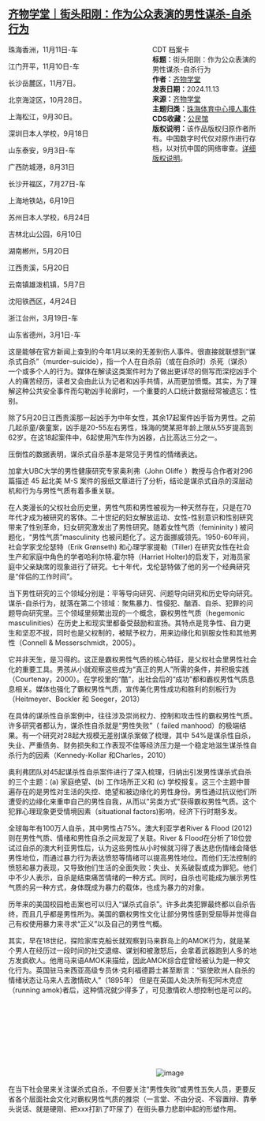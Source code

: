 <!--1731620505000-->
[齐物学堂｜街头阳刚：作为公众表演的男性谋杀-自杀行为](https://chinadigitaltimes.net/chinese/713080.html)
------

<div style="width:42%;float:right;padding-left:20px;"><div class="su-spoiler su-spoiler-style-fancy su-spoiler-icon-chevron-circle" data-scroll-offset="0" data-anchor-in-url="no"><div class="su-spoiler-title" tabindex="0" role="button"><span class="su-spoiler-icon"></span>CDT 档案卡</div><div class="su-spoiler-content su-u-clearfix su-u-trim"><strong>标题：</strong>街头阳刚：作为公众表演的男性谋杀-自杀行为<br><strong>作者：</strong><a href="https://chinadigitaltimes.net/space/齐物学堂" target="_blank">齐物学堂</a><br><strong>发表日期：</strong>2024.11.13<br><strong>来源：</strong><a href="https://archive.ph/C5nry" target="_blank">齐物学堂</a><br><strong>主题归类：</strong><a href="https://chinadigitaltimes.net/space/珠海体育中心撞人事件" target="_blank">珠海体育中心撞人事件</a><br><strong>CDS收藏：</strong><a href="https://chinadigitaltimes.net/space/%E5%85%AC%E6%B0%91%E9%A6%86" target="_blank" rel="noopener">公民馆</a><br><strong>版权说明：</strong>该作品版权归原作者所有。中国数字时代仅对原作进行存档，以对抗中国的网络审查。<a href="https://chinadigitaltimes.net/chinese/copyright">详细版权说明</a>。</div></div></div><p>珠海香洲，11月11日-车</p><p>江门开平，11月10日-车</p><p>长沙岳麓区，11月7日。</p><p>北京海淀区，10月28日。</p><p>上海松江，9月30日。</p><p>深圳日本人学校，9月18日</p><p>山东泰安，9月3日-车</p><p>广西防城港，8月31日</p><p>长沙开福区，7月27日-车</p><p>上海地铁站，6月19日</p><p>苏州日本人学校，6月24日</p><p>吉林北山公园，6月10日</p><p>湖南郴州，5月20日</p><p>江西贵溪，5月20日</p><p>云南镇雄泼机镇，5月7日</p><p>沈阳铁西区，4月24日</p><p>浙江台州，3月19日-车</p><p>山东省德州，3月1日-车</p><p>这是能够在官方新闻上查到的今年1月以来的无差别伤人事件。很直接就联想到“谋杀式自杀”（murder–suicide），指一个人在自杀前（或在自杀时）杀死（谋杀）一个或多个人的行为。媒体在解读这类案件时为了做出更详尽的侧写而深挖凶手个人的痛苦经历，读者又会由此认为记者和凶手共情，从而更加愤慨。其实，为了理解这种公共安全事件而勾勒凶手轮廓时，一个重要的人口统计数据经常被遗忘：性别。</p><p>除了5月20日江西贵溪那一起凶手为中年女性，其余17起案件凶手皆为男性。之前几起杀童/袭童案，凶手是20-55左右男性，珠海的樊某把年龄上限从55岁提高到62岁。在这18起案件中，6起使用汽车作为凶器，占比高达三分之一。</p><p>压倒性的数据表明，谋杀式自杀基本是常见于男性的情绪表达。</p><p>加拿大UBC大学的男性健康研究专家奥利弗（John Oliffe&nbsp;）教授与合作者对296 篇描述 45 起北美 M-S 案件的报纸文章进行了分析，结论是谋杀式自杀的深层动机和行为与男性气质有着多重关联。</p><p>在人类漫长的父权社会历史里，男性气质和男性被视为一种天然存在，只是在70年代才成为被研究的客体。二十世纪的妇女解放运动、女性-性别意识和性别研究带来了性别革命，妇女研究激发出了男性研究。随着女性气质（femininity ) 被问题化，“男性气质”masculinity 也被问题化了。这方面挪威领先。1950-60年间，社会学家戈伦瑟特（Erik Grønseth) 和心理学家提勒（Tiller) 在研究女性在社会生产和家庭中角色的学者哈利尔特.霍尔特（Harriet Holter)的启发下，对海员家庭中父亲缺席的现象进行了研究。七十年代，戈伦瑟特做了他的另一个经典研究是“伴侣的工作时间”。</p><p>当下男性研究的三个领域分别是：平等导向研究、问题导向研究和历史导向研究。谋杀-自杀行为，就落在第二个领域：聚焦暴力、性侵犯、酗酒、自杀、犯罪的问题导向研究里。三个领域里频繁出现的一个概念，霸权男性气质（hegemonic masculinities）在历史上和现实里都备受鼓励和宣扬。其特点是竞争性、自力更生和坚忍不拔，同时也是父权制的，被赋予权力，用来边缘化和驯服女性和其他男性（Connell &amp; Messerschmidt，2005）。</p><p>它并非天生，是习得的。这正是霸权男性气质的核心特征，是父权社会里男性社会化的重要工具。男孩从小就观察这些成为“真正的男人”所需的条件，并积极实践（Courtenay，2000）。在学校里的“酷”，出社会后的“成功”都和霸权男性气质息息相关。媒体也强化了霸权男性气质，宣传美化男性成功和胜利的刻板行为（Heitmeyer、Bockler 和 Seeger，2013）</p><p>在具体的谋杀性自杀案例中，往往涉及崇尚权力、控制和攻击性的霸权男性气质。许多研究者都认为，谋杀性自杀就是“男性失败”（ failed manhood）的极端结果。有一个研究对28起大规模无差别谋杀案做了梳理，其中 54%是谋杀性自杀，失业、严重债务、财务损失和工作表现不佳等经济压力是一个稳定地滋生谋杀性自杀行为的因素（Kennedy-Kollar 和Charles，2010）</p><p>奥利弗团队对45起谋杀性自杀案件进行了深入梳理，归纳出引发男性谋杀式自杀的三个主题：(a) 家庭绝望、(b) 工作场所正义和 (c) 学校报复。这三个主题中普遍存在的是男性对生活的失控、绝望和被边缘化的男性身份。男性通过抗议他们所遭受的边缘化来重申自己的男性自我，从而以”另类方式"获得霸权男性气质。这个犯罪心理现象更受情境因素（situational factors)影响，经济下行时期多发。</p><p>全球每年有100万人自杀，其中男性占75%。澳大利亚学者River &amp; Flood (2012) 则在男性气质、情绪和男性自杀之间发现了关联。River &amp; Flood在分析了18位尝试过自杀的澳大利亚男性后，认为这些男性从小时候就习得了表达悲伤情绪会降低男性地位，而通过暴力行为表达愤怒等情绪可以提高男性地位。而他们无法控制的愤怒和暴力表现，又导致他们生活的全面失败：失业、关系破裂或成为罪犯。他们中不少人表示，自杀是结束痛苦情绪的一种方式。同时，自杀也可能成为展示男性气质的另一种方式，身体既成为暴力的载体，也成为暴力的对象。</p><p>历年来的美国校园枪击案也可以归入“谋杀式自杀”。许多此类犯罪最终都以自杀告终，而且几乎都是男性所为。美国的霸权男性文化让部分男性感到受屈辱并觉得自己有权使用暴力来寻求“正义”以及自己的男性气概。</p><p>其实，早在18世纪，探险家库克船长就观察到马来群岛上的AMOK行为，就是某个男人在经历过一段时间的社交退缩、谋划和被激怒后，会拿着武器跑到人多的地方发疯砍人。他用马来语AMOK来描绘，因此AMOK综合症曾经被认为是一种文化行为。英国驻马来西亚高级专员休·克利福德爵士甚至断言：“驱使欧洲人自杀的情绪状态让马来人去激情砍人”（1895年） 但是在英国人处决所有犯阿木克症（running amok)者后，这种情况就少得多了，可见激情砍人想控制也是可以的。</p><p><img decoding="async" src="data:image/svg+xml,%3Csvg%20xmlns='http://www.w3.org/2000/svg'%20viewBox='0%200%200%200'%3E%3C/svg%3E" alt="image" data-lazy-src="https://chinadigitaltimes.net/chinese/files/2024/11/post-713080-67366e9a1018e.png"><noscript><img decoding="async" src="https://chinadigitaltimes.net/chinese/files/2024/11/post-713080-67366e9a1018e.png" alt="image"></noscript></p><p>在当下社会里来关注谋杀式自杀，不但要关注“男性失败”或男性五失人员，更要反省各个层面社会文化对霸权男性气质的推崇（一言堂、不由分说、不容置辩、靠拳头说话、就是硬刚、把xxx打趴了吓尿了）在街头暴力悲剧中起的形塑作用。</p><div class="addtoany_share_save_container addtoany_content addtoany_content_bottom"><div class="a2a_kit a2a_kit_size_32 addtoany_list" data-a2a-url="https://chinadigitaltimes.net/chinese/713080.html" data-a2a-title="齐物学堂｜街头阳刚：作为公众表演的男性谋杀-自杀行为"><a class="a2a_button_facebook" href="https://www.addtoany.com/add_to/facebook?linkurl=https%3A%2F%2Fchinadigitaltimes.net%2Fchinese%2F713080.html&amp;linkname=%E9%BD%90%E7%89%A9%E5%AD%A6%E5%A0%82%EF%BD%9C%E8%A1%97%E5%A4%B4%E9%98%B3%E5%88%9A%EF%BC%9A%E4%BD%9C%E4%B8%BA%E5%85%AC%E4%BC%97%E8%A1%A8%E6%BC%94%E7%9A%84%E7%94%B7%E6%80%A7%E8%B0%8B%E6%9D%80-%E8%87%AA%E6%9D%80%E8%A1%8C%E4%B8%BA" title="Facebook" rel="nofollow noopener" target="_blank"></a><a class="a2a_button_twitter" href="https://www.addtoany.com/add_to/twitter?linkurl=https%3A%2F%2Fchinadigitaltimes.net%2Fchinese%2F713080.html&amp;linkname=%E9%BD%90%E7%89%A9%E5%AD%A6%E5%A0%82%EF%BD%9C%E8%A1%97%E5%A4%B4%E9%98%B3%E5%88%9A%EF%BC%9A%E4%BD%9C%E4%B8%BA%E5%85%AC%E4%BC%97%E8%A1%A8%E6%BC%94%E7%9A%84%E7%94%B7%E6%80%A7%E8%B0%8B%E6%9D%80-%E8%87%AA%E6%9D%80%E8%A1%8C%E4%B8%BA" title="Twitter" rel="nofollow noopener" target="_blank"></a><a class="a2a_button_telegram" href="https://www.addtoany.com/add_to/telegram?linkurl=https%3A%2F%2Fchinadigitaltimes.net%2Fchinese%2F713080.html&amp;linkname=%E9%BD%90%E7%89%A9%E5%AD%A6%E5%A0%82%EF%BD%9C%E8%A1%97%E5%A4%B4%E9%98%B3%E5%88%9A%EF%BC%9A%E4%BD%9C%E4%B8%BA%E5%85%AC%E4%BC%97%E8%A1%A8%E6%BC%94%E7%9A%84%E7%94%B7%E6%80%A7%E8%B0%8B%E6%9D%80-%E8%87%AA%E6%9D%80%E8%A1%8C%E4%B8%BA" title="Telegram" rel="nofollow noopener" target="_blank"></a><a class="a2a_button_reddit" href="https://www.addtoany.com/add_to/reddit?linkurl=https%3A%2F%2Fchinadigitaltimes.net%2Fchinese%2F713080.html&amp;linkname=%E9%BD%90%E7%89%A9%E5%AD%A6%E5%A0%82%EF%BD%9C%E8%A1%97%E5%A4%B4%E9%98%B3%E5%88%9A%EF%BC%9A%E4%BD%9C%E4%B8%BA%E5%85%AC%E4%BC%97%E8%A1%A8%E6%BC%94%E7%9A%84%E7%94%B7%E6%80%A7%E8%B0%8B%E6%9D%80-%E8%87%AA%E6%9D%80%E8%A1%8C%E4%B8%BA" title="Reddit" rel="nofollow noopener" target="_blank"></a><a class="a2a_button_whatsapp" href="https://www.addtoany.com/add_to/whatsapp?linkurl=https%3A%2F%2Fchinadigitaltimes.net%2Fchinese%2F713080.html&amp;linkname=%E9%BD%90%E7%89%A9%E5%AD%A6%E5%A0%82%EF%BD%9C%E8%A1%97%E5%A4%B4%E9%98%B3%E5%88%9A%EF%BC%9A%E4%BD%9C%E4%B8%BA%E5%85%AC%E4%BC%97%E8%A1%A8%E6%BC%94%E7%9A%84%E7%94%B7%E6%80%A7%E8%B0%8B%E6%9D%80-%E8%87%AA%E6%9D%80%E8%A1%8C%E4%B8%BA" title="WhatsApp" rel="nofollow noopener" target="_blank"></a><a class="a2a_button_email" href="https://www.addtoany.com/add_to/email?linkurl=https%3A%2F%2Fchinadigitaltimes.net%2Fchinese%2F713080.html&amp;linkname=%E9%BD%90%E7%89%A9%E5%AD%A6%E5%A0%82%EF%BD%9C%E8%A1%97%E5%A4%B4%E9%98%B3%E5%88%9A%EF%BC%9A%E4%BD%9C%E4%B8%BA%E5%85%AC%E4%BC%97%E8%A1%A8%E6%BC%94%E7%9A%84%E7%94%B7%E6%80%A7%E8%B0%8B%E6%9D%80-%E8%87%AA%E6%9D%80%E8%A1%8C%E4%B8%BA" title="Email" rel="nofollow noopener" target="_blank"></a><a class="a2a_button_copy_link" href="https://www.addtoany.com/add_to/copy_link?linkurl=https%3A%2F%2Fchinadigitaltimes.net%2Fchinese%2F713080.html&amp;linkname=%E9%BD%90%E7%89%A9%E5%AD%A6%E5%A0%82%EF%BD%9C%E8%A1%97%E5%A4%B4%E9%98%B3%E5%88%9A%EF%BC%9A%E4%BD%9C%E4%B8%BA%E5%85%AC%E4%BC%97%E8%A1%A8%E6%BC%94%E7%9A%84%E7%94%B7%E6%80%A7%E8%B0%8B%E6%9D%80-%E8%87%AA%E6%9D%80%E8%A1%8C%E4%B8%BA" title="Copy Link" rel="nofollow noopener" target="_blank"></a><a class="a2a_dd addtoany_share_save addtoany_share" href="https://www.addtoany.com/share"></a></div></div>
